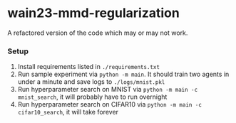# wain23-mmd-regularization

A refactored version of the code which may or may not work.

### Setup
1. Install requirements listed in `./requirements.txt`
2. Run sample experiment via `python -m main`. It should train two agents in under a minute and save logs to `./logs/mnist.pkl`
3. Run hyperparameter search on MNIST via `python -m main -c mnist_search`, it will probably have to run overnight
4. Run hyperparameter search on CIFAR10 via `python -m main -c cifar10_search`, it will take forever

